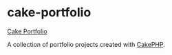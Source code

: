 # cake-portfolio

[Cake Portfolio](http://cake-portfolio.gordonscampinggear.com)

A collection of portfolio projects created with [CakePHP](http://cakephp.org).
